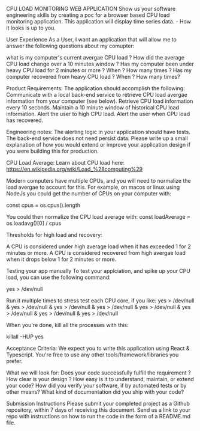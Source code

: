 CPU LOAD MONITORING WEB APPLICATION
Show us your software engineering skills by creating a poc for a browser based CPU load monitoring application. This application will display time series data. - How it looks is up to you.

User Experience
As a User, I want an application that will allow me to answer the following questions about my comupter:

what is my computer's current avergae CPU load ?
How did the average CPU load change over a 10 minutes window ?
Has my computer been under heavy CPU load for 2 minutes or more ? When ? How many times ?
Has my computer recovered from heavy CPU load ? When ? How many times?

Product Requirements:
The application should accomplish the following:
Communicate with a local back-end service to retrieve CPU load avergae information from your computer (see below).
Retrieve CPU load information every 10 seconds.
Maintain a 10 minute window of historical CPU load information.
Alert the user to high CPU load.
Alert the user when CPU load has recovered.


Engineering notes:
The alerting logic in your application should have tests.
The back-end service does not need persist data.
Please write up a small explanation of how you would extend or improve your application design if you were building this for production.


CPU Load Average:
Learn about CPU load here: https://en.wikipedia.org/wiki/Load_%28computing%29

Modern computers have multiple CPUs, and you will need to normalize the load avergae to account for this.
For example, on macos or linux using NodeJs you could get the number of CPUs on your computer with:

const cpus = os.cpus().length

You could then normalize the CPU load average with:
const loadAverage = os.loadavg()[0] / cpus

Thresholds for high load and recovery:

A CPU is considered under high average load when it has exceeded 1 for 2 minutes or more.
A CPU is considered recovered from high avergae load when it drops below 1 for 2 minutes or more.

Testing your app manually
To test your applciation, and spike up your CPU load, you can use the following command:

yes > /dev/null

Run it multiple times to stress test each CPU core, if you like:
yes > /dev/null & yes > /dev/null & yes > /dev/null & yes > /dev/null & yes > /dev/null & yes > /dev/null & yes > /dev/null & yes > /dev/null

When you're done, kill all the processes with this:

killall -HUP yes


Acceptance Criteria:
We expect you to write this application using React & Typescript.
You're free to use any other tools/framework/libraries you prefer.

What we will look for:
Does your code successfully fulfill the requirement ?
How clear is your design ? How easy is it to understand, maintain, or extend your code?
How did you verify your software, if by automated tests or by other means?
What kind of documentation did you ship with your code?


Submission Instructions
Please submit your completed project as a Github repository, within 7 days of receiving this document.
Send us a link to your repo with instructions on how to run the code in the form of a README.md file.